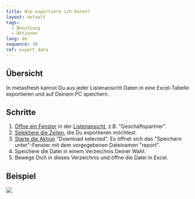 ```yaml
---
title: Wie exportiere ich Daten?
layout: default
tags:
  - Benutzung
  - Aktionen
lang: de
sequence: 30
ref: export_data
---
```


## Übersicht
In metasfresh kannst Du aus jeder Listenansicht Daten in eine Excel-Tabelle exportieren und auf Deinem PC speichern.

## Schritte
1. [Öffne ein Fenster](Menu) in der [Listenansicht](Ansichten), z.B. "Geschäftspartner".
1. [Selektiere die Zeilen](AuswahlBelege), die Du exportieren möchtest.
1. [Starte die Aktion](AktionStarten) "Download selected". Es öffnet sich das "Speichern unter"-Fenster mit dem vorgegebenen Dateinamen "report".
1. Speichere die Datei in einem Verzeichnis Deiner Wahl.
1. Bewege Dich in dieses Verzeichnis und öffne die Datei in Excel.

## Beispiel
![](assets/Daten_exportieren.gif)
